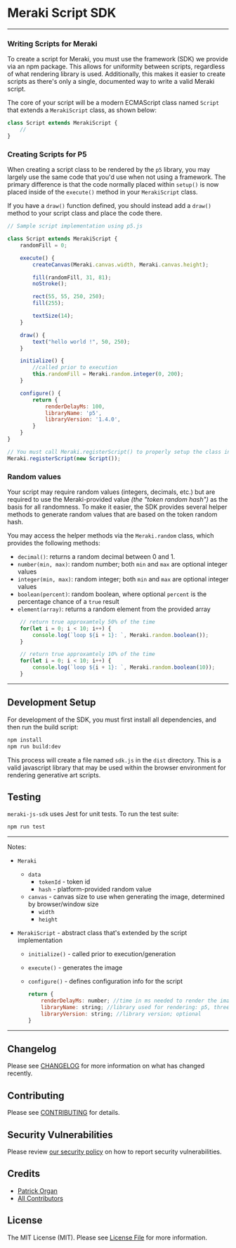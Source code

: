 # Meraki Script SDK

---

### Writing Scripts for Meraki

To create a script for Meraki, you must use the framework (SDK) we provide via an npm package. This allows for uniformity between scripts, regardless of what rendering library is used. Additionally, this makes it easier to create scripts as there's only a single, documented way to write a valid Meraki script.

The core of your script will be a modern ECMAScript class named `Script` that extends a `MerakiScript` class, as shown below:

```js
class Script extends MerakiScript {
    //
}
```

### Creating Scripts for P5

When creating a script class to be rendered by the `p5` library, you may largely use the same code that you'd use when not using a framework.  The primary difference is that the code normally placed within `setup()` is now placed inside of the `execute()` method in your `MerakiScript` class.

If you have a `draw()` function defined, you should instead add a `draw()` method to your script class and place the code there.


```js
// Sample script implementation using p5.js

class Script extends MerakiScript {
    randomFill = 0;

    execute() {
        createCanvas(Meraki.canvas.width, Meraki.canvas.height);

        fill(randomFill, 31, 81);
        noStroke();

        rect(55, 55, 250, 250);
        fill(255);

        textSize(14);
    }

    draw() {
        text("hello world !", 50, 250);
    }

    initialize() {
        //called prior to execution
        this.randomFill = Meraki.random.integer(0, 200);
    }

    configure() {
        return {
            renderDelayMs: 100,
            libraryName: 'p5',
            libraryVersion: '1.4.0',
        }
    }
}

// You must call Meraki.registerScript() to properly setup the class instance
Meraki.registerScript(new Script());
```

### Random values

Your script may require random values (integers, decimals, etc.) but are required to use the Meraki-provided value _(the "token random hash")_ as the basis for all randomness.  To make it easier, the SDK provides several helper methods to generate random values that are based on the token random hash.

You may access the helper methods via the `Meraki.random` class, which provides the following methods:

- `decimal()`: returns a random decimal between 0 and 1.
- `number(min, max)`: random number; both `min` and `max` are optional integer values
- `integer(min, max)`: random integer; both `min` and `max` are optional integer values
- `boolean(percent)`: random boolean, where optional `percent` is the percentage chance of a `true` result
- `element(array)`: returns a random element from the provided array

```js
    // return true approxamtely 50% of the time
    for(let i = 0; i < 10; i++) {
        console.log(`loop ${i + 1}: `, Meraki.random.boolean());
    }

    // return true approxamtely 10% of the time
    for(let i = 0; i < 10; i++) {
        console.log(`loop ${i + 1}: `, Meraki.random.boolean(10));
    }
```

---

## Development Setup

For development of the SDK, you must first install all dependencies, and then run the build script:

```bash
npm install
npm run build:dev
```

This process will create a file named `sdk.js` in the `dist` directory.  This is a valid javascript library that may be used within the browser environment for rendering generative art scripts.

## Testing

`meraki-js-sdk` uses Jest for unit tests.  To run the test suite:

```bash
npm run test
```

---

Notes:

- `Meraki`
  - `data`
    - `tokenId` - token id
    - `hash` - platform-provided random value
  - `canvas` - canvas size to use when generating the image, determined by browser/window size
    - `width`
    - `height`

- `MerakiScript` - abstract class that's extended by the script implementation
  - `initialize()` - called prior to execution/generation
  - `execute()` - generates the image
  - `configure()` - defines configuration info for the script

    ```js
    return {
        renderDelayMs: number; //time in ms needed to render the image; optional
        libraryName: string; //library used for rendering: p5, three, etc. required.
        libraryVersion: string; //library version; optional
    }
    ```

---

## Changelog

Please see [CHANGELOG](CHANGELOG.md) for more information on what has changed recently.

## Contributing

Please see [CONTRIBUTING](.github/CONTRIBUTING.md) for details.

## Security Vulnerabilities

Please review [our security policy](../../security/policy) on how to report security vulnerabilities.

## Credits

- [Patrick Organ](https://github.com/patinthehat)
- [All Contributors](../../contributors)

## License

The MIT License (MIT). Please see [License File](LICENSE) for more information.

